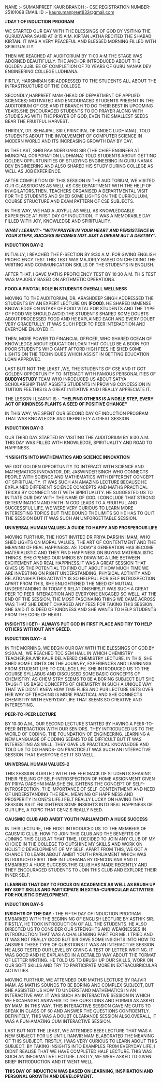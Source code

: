 NAME :- SUMANPREET KAUR 
BRANCH :- CSE
REGISTRATION NUMBER:- 25101088
EMAIL ID :- kaursumanpreet832@gmail.com

#**DAY 1 OF INDUCTION PROGRAM**

WE STARTED OUR DAY WITH THE BLESSINGS OF GOD BY VSITING THE GURUDWARA SAHIB AT 8:15 A:M. KIRTAN JATHA RECITED THE SHABAD KIRTAN. IT WAS A VERY PEACEFUL AND BLESSED MORNING FILLED WITH SPIRITUALITY.

THEN WE REACHED AT AUDITORIUM BY 11:00 A:M.THE STAGE WAS ADORNED BEAUTIFULLY. THE ANCHOR INTRODUCED ABOUT THE GOLDEN JUBLIEE OF COMPLETION OF 70 YEARS OF GURU NANAK DEV ENGINEERING COLLEGE LUDHIANA.

FIRTLY, HARSIMRAN SIR ADDRESSED TO THE STUDENTS ALL ABOUT THE INFRASTRUCTURE OF THE COLLEGE.

SECONDLY,HARPREET MAM {HEAD OF DEPARTMENT OF APPLIED SCIENCES} MOTIVATED AND ENCOURAGED STUDENTS PRESENT IN THE AUDITORIUM OF CSE AND IT BRANCH TO DO THEIR BEST IN UPCOMING YEARS.SHE ENCOURAGED STUDENTS TO DO PRAYER ALONG WITH STUDIES AS WITH THE PRAYER OF GOD, EVEN THE SMALLEST SEEDS BEAR THE FRUITFUL HARVEST.

THIRDLY, DR. SEHAJPAL SIR { PRINCIPAL OF GNDEC LUDHIANA}, TOLD STUDENTS ABOUT THE INVOLVEMENT OF COMPUTER SCIENCE IN MODERN WORLD AND ITS INCREASING GROWTH DAY BY DAY.

IN THE LAST, SHRI RAVINDER GARG SIR {THE CHIEF ENGINEER AT MUNCIPAL CORPORATION LUDHIANA} TOLD STUDENTS ABOUT GETTING GOLDEN OPPURTUNITIES OF STUDYING ENGINEERING IN GURU NANAK DEV ENGINEERING AND ALSO SHARED HIS STUDY DURING COLLEGE AS WELL AS JOB EXPERIENCE.

AFTER COMPLETION OF THIS SESSION IN THE AUDITORIUM, WE VISITED OUR CLASSROOMS AS WELL AS CSE DEPARTMENT WITH THE HELP OF INVIGILATORS.THEN, TEACHERS ORGANISED A DEPARTMENTAL VISIT FOR THE STUDENTS AND SHED SOME LIGHTS ON THE CURRICULUM, COURSE STRUCTURE AND EXAM PATTERN OF CSE SUBJECTS.

IN THIS WAY, WE HAD A JOYFUL AS WELL AS KNOWLEDGABLE EXPERIENCE AT FIRST DAY OF INDUCTION. IT WAS A MEMORABLE DAY FILLED WITH JOY, KNOWLEDGE AND SPIRITUALITY.

***WHAT I LEARNT:- "WITH PRAYER IN YOUR HEART AND PERSISTENCE IN YOUR STEPS, SUCCESS BECOMES NOT JUST A DREAM BUT A DESTINY".***

**INDUCTION DAY-2**

INITIALLY, I REACHED THE F-SECTION BY 9:30 A.M. FOR GIVING ENGLISH PROFICIENCY TEST.THIS TEST WAS MAJORLY BASED ON CHECKING THE WRITING AND COMMUNICATION SKILLS OF THE STUDENTS IN ENGLISH.

AFTER THAT, I GAVE MATHS PROFICIENCY TEST BY 10:30 A.M. THIS TEST WAS MAJORLY BASED ON ARITHMETIC OPERATIONS.

**FOOD:A PIVOTAL ROLE IN STUDENTS OVERALL WELLNESS**

MOVING TO THE AUDITORIUM, DR. ARASHDEEP SINGH ADDRESSED THE STUDENTS BY AN EXPERT LECTURE ON **(FOOD)**. HE SHARED IMMENSE KNOWLEDGE ON INTAKE OF FOOD VITAL FOR STUDENTS AND THE TYPE OF FOOD WE SHOULD AVOID.THE STUDENTS SHARED SOME DOUBTS ABOUT PROCESSED FOOD AND HE EXPLAINED EACH AND EVERY DOUBT VERY GRACEFULLY. IT WAS SUCH PEER TO PEER INTERACTION AND EVERYONE ENJOYED IT.


THEN, MORE POWER TO FINANCIAL OFFICER, WHO SHARED OCEAN OF KNOWLEDGE ABOUT EDUCATION LOAN THAT COULD BE A BOON FOR POOR STUDENTS WHO CAN'T AFFORD HIGH FEES.HE SHED SOME LIGHTS ON THE TECHNIQUES WHICH ASSIST IN GETTING EDUCATION LOAN APPROVED.

LAST BUT NOT THE LEAST ,WE, THE STUDENTS OF CSE AND IT GOT GOLDEN OPPORTUNITY TO INTERACT WITH FAMOUS PERSONALITIES OF **BUDDY4STUDY** TEAM WHO INRODUCED US ABOUT SATYA SCHOLARSHIP THAT ASSISTS STUDENTS IN PROVING CONCESSION IN TUITION FEE.THIS IS A GREAT INITIATIVE AND I REALLY APPRECIATE IT.

THE LESSON I LEARNT IS :-
**"HELPING OTHERS IS A NOBLE STEP, EVERY ACT OF KINDNESS PLANTS A SEED OF POSITIVE CHANGE"**

IN THIS WAY, WE SPENT OUR SECOND DAY OF INDUCTION PROGRAM THAT WAS KNOWLEDGE AND DEFINITELY A GREAT SESSION.

**INDUCTION DAY-3**

OUR THIRD DAY STARTED BY VISITING THE AUDITORIUM BY 9:00 A.M. THIS DAY WAS FILLED WITH KNOWLEDGE, SPIRITUALITY AND ROAD TO HAPPINESS.

***INSIGHTS INTO MATHEMATICS AND SCIENCE INNOVATION**

WE GOT GOLDEN OPPORTUNITY TO INTERACT WITH SCIENCE AND MATHEMATICS INNOVATOR, DR. JASWINDER SINGH WHO CONNECTS PEOPLE WITH SCIENCE AND MATHEMATICS WITH DIFFERENT CONCEPT OF SPIRITUALITY.  IT WAS SUCH AN AMAZING LECTURE BECAUSE HE EXPLAINED DIFFERENT SCIENCE CONCEPTS AND MATHS PRACTICAL TRICKS BY CONNECTING IT WITH SPIRITUALITY. HE SUGGESTED US TO INITIATE OUR DAY WITH THE NAME OF GOD. I CONCLUDE THAT STRONG DETERMINATION AND FAITH IN GOD LEADS TO A FRUITFUL AND SUCCESSFUL LIFE. WE WERE VERY CURIOUS TO LEARN MORE INTERESTING TOPICS BUT TIME BOUND THE LIMITS SO HE HAS TO QUIT THE SESSION BUT IT WAS SUCH AN UNFORGETTABLE SESSION.

**UNIVERSAL HUMAN VALUES: A GUIDE TO HAPPY AND PROSPEROUS LIFE**

MOVING FURTHUR, THE HOST INVITED DR.PRIYA DARSHNI MAM, WHO SHED LIGHTS ON MORAL VALUES, THE ART OF CONTENTMENT AND THE MEANING OF REAL HAPPINESS. AS TODAY'S GENERATION HAS BECOME MATERIALISTIC AND THEY FIND HAPPINESS ON BUYING MATERIALISTIC THINGS. SHE OPENED OUR MINDS BY DRAWING A LINE BETWEEN EXCITEMENT AND REAL HAPPINESS.IT WAS A GREAT SESSION THAT GIVES US THE POTENTIAL TO FIND OUT ABOUT HOW MUCH TIME WE ARE INVESTING ON RIGHT UNDERSTANDING, PHYSICAL ACTIVITY AND RELATIONSHIP.THIS ACTIVITY IS SO HELPFUL FOR SELF INTROSPECTION. APART FROM THIS, SHE ENLIGHTENED THE NEED OF MUTUAL UNDERSTANDING IN TODAY'S RELATIONSHIPS,IT WAS SUCH A GREAT PEER TO PEER INTERACTION AND EVERYONE ENGAGED SO WELL. AT THE END OF THE SESSION, THE MOST FASCINAING THING WE CAME ACROSS WAS THAT SHE DIDN'T CHARGED ANY FEES FOR TAKING THIS SESSION, SHE SAID IT IS DEED OF KINDNESS AND SHE WANTS TO HELP STUDENTS FROM THE CORE OF HEART.

**INSIGHTS I GET:-**
**ALWAYS PUT GOD IN FIRST PLACE AND TRY TO HELP OTHERS WITHOUT ANY GREED.**

**INDUCTION DAY:- 4**

IN THE MORNING, WE BEGIN OUR DAY WITH THE BLESSINGS OF GOD.BY 9:30A.M., WE REACHED TCC SEM HALL IN WHICH CHEMISTRY TEACHER,RAJVIR KAUR DELIVERED CHEMISTRY LECTURE.
IN THIS, SHE SHED SOME LIGHTS ON THE JOURNEY, EXPERIENCES AND LEARNINGS FROM STUDENT LIFE TO COLLEGE LIFE. SHE INTRODUCED US TO THE COURSE SYLLABUS AND DISCUSSED SOME BASIC CONCEPTS OF CHEMISTRY. AS CHEMISTRY SEEMS TO BE A BORING SUBJECT BUT SHE TAUGHT US BASIC CONCEPTS OF CHEMISTRY IN SUCH A UNIQUE WAY THAT WE DIDNT KNEW HOW TIME FLIES AND PUR LECTURE GETS OVER. HER WAY OF TEACHING IS MORE PRACTICAL AND SHE CONNECTS CHEMISTRY WITH EVERYDAY LIFE THAT SEEMS SO CREATIVE AND INTERESTING.

**PEER-TO-PEER LECTURE**

BY 10:30 A.M., OUR SECOND LECTURE STARTED BY HAVING A PEER-TO-PEER INTERACTION WITH OUR SENIORS. THEY INTRODUCED US TO THE WORLD OF CODING, THE FOUNDATION OF ENGINEERING. LEARNING A NEW LANGUAGE OF CODING SEEMS TO BE DIFFICULT BUT IT WAS INTERESTING AS WELL. THEY GAVE US PRACTICAL KNOWLEDGE AND TOLD US TO DO HANDS- ON PRACTICE.IT WAS SUCH AN INTERACTIVE SESSION THAT EVERYONE GET IT SO WELL.


**UNIVERSAL HUMAN VALUES-2**

THIS SESSION STARTED WITH THE FEEDBACK OF STUDENTS SHARING THEIR FEELING OF SELF-INTROSPECTION OF HOME ASSIGNMENT GIVEN BY PRIYA DARSHNI MAM.SHE ENLIGHTENS THE CONCEPT OF SELF- INTROSPECTION, THE IMPORTANCE OF SELF-CONTENTMENT AND NEED OF UNDERSTANDING THE REAL MEANING OF HAPPINESS AND PROSPERITY IN ONE'S LIFE.I FELT REALLY LUCKY  ON HAVING THAT SESSION AS IT ENLIGHTENS SOME INSIGHTS INTO REAL HAPPINESS OF OUR LIFE, A TOPIC THAT GENZ'S REALLY NEED.


**CAUSMIC CLUB AND AMBIT YOUTH PARLIAMENT: A HUGE SUCCESS**

IN THIS LECTURE, THE HOST INTRODUCED US TO THE MEMBERS OF CAUSMIC CLUB, HOW TO JOIN THIS CLUB AND THE BENEFITS OF JOINING THIS CLUB.AT THAT TIME, I DECIDED TO JOIN ANY CLUB OF MY CHOICE IN THE COLLEGE TO OUTSHINE MY SKILLS AND WORK ON HOLISTIC DEVELOPMENT OF MY SELF.
APART FROM THIS, WE GOT A CHANCE TO LEARN ABOUT AMBIT YOUTH PARLIAMENT WHICH WAS INTRODUCED FIRST TIME IN LUDHIANA BY GENCONIANS AND IT EMBARKED A HUGE SUCCESS.THIS CLUB HAS MADE RECENTLY AND THEY ENCOURAGED STUDENTS TO JOIN THIS CLUB AND EXPLORE THEIR INNER SELF.

**I LEARNED THAT DAY TO FOCUS ON ACADEMICS AS WELL AS BRUSH UP MY SOFT SKILLS AND PARTICIPATE IN EXTRA-CURRICULAR ACTIVITIES FOR HOLISTIC DEVELOPMENT.**

**INDUCTION DAY-5**

**INSIGHTS OF THE DAY :**
THE FIFTH DAY OF INDUCTION PROGRAM EMBARKED WITH THE BEGINNING OF ENGLISH LECTURE BY ASTHIK SIR. FIRSTLY, HE TOOK INTRODUCTION OF ALL THE STUDENTS. HE ALSO DIRECTED US TO CONSIDER OUR STRENGHTS AND WEAKNESSES IN INTRODUCTION THAT WAS A CHALLENGING PART FOR ME. I TRIED AND IT WAS NOT REALLY GOOD BUT SIR GAVE SOME INSIGHTS INTO HOW TO ANSWER THESE TYPE OF QUESTIONS.IT WAS AN INTERACTIVE SESSION. HE ALSO TESTED OUR LEVEL BY GIVING A TEST OF LETTER WRITING. IT WAS GOOD AND HE EXPLAINED IN A DETAILED WAY ABOUT THE FORMAT OF LETTER WRITING. HE TOLD US TO BRUSH UP OUR SKILLS, WORK ON OUR SOFT SKILLS AND TRY TO PARTICIPATE MORE IN EXTRACURRICULAR ACTIVITIES.

MOVING FURTHUR, WE ATTENDED OUR MATHS LECTURE BY RAJVIR MAM. AS MATHS SOUNDS TO BE BORING AND COMPLEX SUBJECT, BUT SHE ASSISTED US HOW TO UNDERSTAND MATHEMATICS IN AN INTERACTIVE WAY. IT WAS SUCH AN INTERACTIVE SESSION IN WHICH WE EXCAHNGED ANSWERS TO THE QUESTIONS AND FORMULAS ASKED BY MAM. IN THIS WAY, THIS INTERACTIVE SESSION GAVE ME GUTS TO SPEAK IN CLASS OF 50 AND ANSWER THE QUESTIONS CONFIDENTLY. DEFINITELY, THIS WAS A DOUBT CLEARANCE SESSION ALSO.OVERALL, IT WAS A FUN-AMAZING CUM INTERACTIVE SESSION.

LAST BUT NOT THE LEAST, WE ATTENDED BEEE LECTURE THAT WAS A NEW SUBJECT FOR US UNTIL RANVIR MAM ELABORATED THE MEANING OF THIS SUBJECT. FIRSTLY, I WAS VERY CURIOUS TO LEARN ABOUT THIS SUBJECT. BY TAKING INSIGHTS INTO EXAMPLES FROM EVERYDAY LIFE, I DIDNT REALISE THAT WE HAVE COMPLETED HALF LECTURE. THIS WAS SUCH AN INFORMATIVE LECTURE. LASTLY, WE WERE ASKED TO GIVEN BRIEF INTRODUCTION AND IT WENT WELL.

**THIS DAY OF INDUCTION WAS BASED ON LEARNING, INSPIRATION AND PERSONAL GROWTH AND DEVELOPMENT.**


